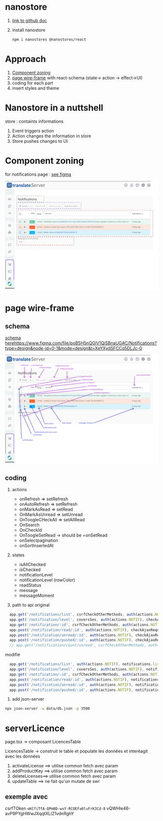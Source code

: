 
# nanostore
 
1. [link to github doc](https://github.com/nanostores/nanostores)

1. install nanostore 

    ```sh
    npm i nanostores @nanostores/react
    ```


# Approach

1. [Component zoning](#component-zoning)
1. [page wire-frame](https://www.figma.com/file/poB5H5nQGlV1QiSBnaUGAC/Notifications?type=design&t=u59QEtwXtrZjR6Wm-6)  with react-schema  (state-> action -> effect->UI) 
1. coding for each part 
1. insert styles and theme


# Nanostore in a nuttshell
store : containts informations

1. Event triggers action
1. Action changes the information in store 
1. Store pushes changes to UI

# Component zoning
 for notifications page :  [see figma](https://www.figma.com/file/poB5H5nQGlV1QiSBnaUGAC/Notifications?type=design&node-id=5-105&mode=design&t=XeYXydSFCCq5DLJc-0)

 ![page-zoning](./doc/images/page-zoning.png)


 # page wire-frame
 ## schema

  [schema here]()https://www.figma.com/file/poB5H5nQGlV1QiSBnaUGAC/Notifications?type=design&node-id=0-1&mode=design&t=XeYXydSFCCq5DLJc-0

  ![react-schema](./doc/images/React-schema.png)


## coding 

1. actions
    - onRefresh  => setRefresh
    - onAutoRefresh => setRefresh
    - onMarkAsRead => setRead
    - OnMarkAsUnread => setUnread
    - OnToogleCHeckAll => setAllRead
    - OnSearch
    - OnCheckId
    - OnToogleSetRead  -> should be =onSetRead
    - onSelectpagination
    - onSortInsertedAt
1. states

    - isAllChecked 
    - isChecked
    - notificationLevel
    - notificationLevel (rowColor)
    - readStatus
    - message
    - messageMoment





1. path to api 
original
```js
  app.get('/notifications/list', csrfCheckOtherMethods, auth(actions.NOTIF), checkAjaxRequestHeader, notifications.list);
  app.get('/notification/level', coversSes, auth(actions.NOTIF), checkAjaxRequestHeader, notifications.getLevels);
  app.get('/notification/:id', csrfCheckOtherMethods, auth(actions.NOTIF), checkAjaxRequestHeader, notifications.get);
  app.post('/notification/read/:id', auth(actions.NOTIF), checkAjaxRequestHeader, notifications.read);
  app.post('/notification/unread/:id', auth(actions.NOTIF), checkAjaxRequestHeader, notifications.unread);
  app.post('/notification/pushed/:id', auth(actions.NOTIF), checkAjaxRequestHeader, notifications.pushNotification);
  // app.get('/notification/count/unread', csrfCheckOtherMethods, auth(actions.NOTIF), checkAjaxRequestHeader, notifications.countUnread);

```
modifié 
```js
  app.get('/notifications/list', auth(actions.NOTIF), notifications.list);
  app.get('/notification/level', coversSes, auth(actions.NOTIF), notifications.getLevels);
  app.get('/notification/:id', csrfCheckOtherMethods, auth(actions.NOTIF), notifications.get);
  app.post('/notification/read/:id', auth(actions.NOTIF), notifications.read);
  app.post('/notification/unread/:id', auth(actions.NOTIF), notifications.unread);
  app.post('/notification/pushed/:id', auth(actions.NOTIF), notifications.pushNotification);
```



1. add json-server

```sh
npx json-server -w data/db.json -p 3500
```


# serverLicence

page.tsx ->  composant LicencesTable

LicencesTable -> construit le table et populate les données et interéagit avec les données

1. activateLicense ==> utilise common fetch avec param
1. addProductKey ==> utilise common fetch avec param
1. deleteLicenses==> utilise common fetch avec param 
1. updateTable  ==> ne fait qu'un mutate de swr



## exemple avec 

csrfTOken 
`oKCfiTfA-QPmBD-wxY-RCOEFa0lvFrK3Cd-8`
vQWHIe46-avP9PYgHWwJXqqtXLIZ1vdnRghY